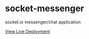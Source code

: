 # socket-messenger
socket.io messenger/chat application

[View Live Deployment](https://molex.cloud/chat)
